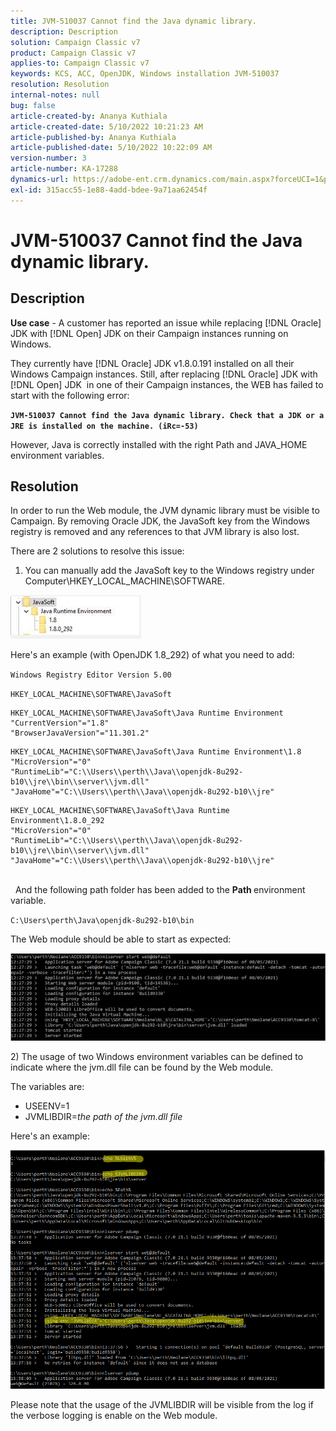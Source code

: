 ```yaml
---
title: JVM-510037 Cannot find the Java dynamic library.
description: Description
solution: Campaign Classic v7
product: Campaign Classic v7
applies-to: Campaign Classic v7
keywords: KCS, ACC, OpenJDK, Windows installation JVM-510037
resolution: Resolution
internal-notes: null
bug: false
article-created-by: Ananya Kuthiala
article-created-date: 5/10/2022 10:21:23 AM
article-published-by: Ananya Kuthiala
article-published-date: 5/10/2022 10:22:09 AM
version-number: 3
article-number: KA-17288
dynamics-url: https://adobe-ent.crm.dynamics.com/main.aspx?forceUCI=1&pagetype=entityrecord&etn=knowledgearticle&id=dbe864eb-4ad0-ec11-a7b5-0022480a8e40
exl-id: 315acc55-1e88-4add-bdee-9a71aa62454f
---
```

# JVM-510037 Cannot find the Java dynamic library.

## Description


<b>Use case</b> - A customer has reported an issue while replacing [!DNL Oracle] JDK with [!DNL Open] JDK on their Campaign instances running on Windows.

They currently have [!DNL Oracle] JDK v1.8.0.191 installed on all their Windows Campaign instances. Still, after replacing [!DNL Oracle] JDK with [!DNL Open] JDK  in one of their Campaign instances, the WEB has failed to start with the following error:

<b>`JVM-510037 Cannot find the Java dynamic library. Check that a JDK or a JRE is installed on the machine. (iRc=-53)`</b>

However, Java is correctly installed with the right Path and JAVA_HOME environment variables.


## Resolution


In order to run the Web module, the JVM dynamic library must be visible to Campaign. By removing Oracle JDK, the JavaSoft key from the Windows registry is removed and any references to that JVM library is also lost.

There are 2 solutions to resolve this issue:

1) You can manually add the JavaSoft key to the Windows registry under Computer\HKEY_LOCAL_MACHINE\SOFTWARE.

![](assets/de72732e-d310-ec11-b6e6-000d3a597e01.png)

Here's an example (with OpenJDK 1.8_292) of what you need to add:

`Windows Registry Editor Version 5.00`

`HKEY_LOCAL_MACHINE\SOFTWARE\JavaSoft`




```
HKEY_LOCAL_MACHINE\SOFTWARE\JavaSoft\Java Runtime Environment
"CurrentVersion"="1.8"
"BrowserJavaVersion"="11.301.2"
```





```
HKEY_LOCAL_MACHINE\SOFTWARE\JavaSoft\Java Runtime Environment\1.8
"MicroVersion"="0"
"RuntimeLib"="C:\\Users\\perth\\Java\\openjdk-8u292-b10\\jre\\bin\\server\\jvm.dll"
"JavaHome"="C:\\Users\\perth\\Java\\openjdk-8u292-b10\\jre"
```





```
HKEY_LOCAL_MACHINE\SOFTWARE\JavaSoft\Java Runtime Environment\1.8.0_292
"MicroVersion"="0"
"RuntimeLib"="C:\\Users\\perth\\Java\\openjdk-8u292-b10\\jre\\bin\\server\\jvm.dll"
"JavaHome"="C:\\Users\\perth\\Java\\openjdk-8u292-b10\\jre"
```


<br> 
And the following path folder has been added to the <b>Path </b>environment variable.

`C:\Users\perth\Java\openjdk-8u292-b10\bin`

The Web module should be able to start as expected:

![](assets/f9d275cf-d910-ec11-b6e6-000d3a597e01.png)

&#x200B;2) The usage of two Windows environment variables can be defined to indicate where the jvm.dll file can be found by the Web module.

The variables are:

- USEENV=1
- JVMLIBDIR=*the path of the jvm.dll file*


Here's an example:

![](assets/108e8694-d814-ec11-b6e6-002248047155.png)

Please note that the usage of the JVMLIBDIR will be visible from the log if the verbose logging is enable on the Web module.
